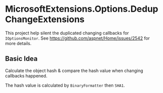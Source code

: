 # MicrosoftExtensions.Options.DedupChangeExtensions #

This project help silent the duplicated changing callbacks for `IOptionsMonitor`. See https://github.com/aspnet/Home/issues/2542 for more details.

## Basic Idea ##

Calculate the object hash & compare the hash value when changing callbacks happened.

The hash value is calculated by `BinaryFormatter` then `SHA1`.
